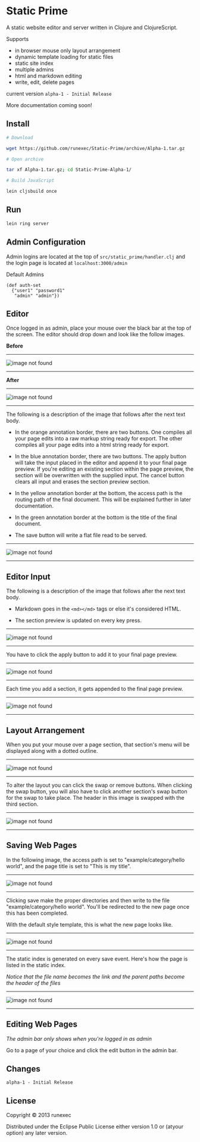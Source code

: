 # Static Prime

A static website editor and server written in Clojure and ClojureScript.

Supports
* in browser mouse only layout arrangement
* dynamic template loading for static files
* static site index
* multiple admins
* html and markdown editing
* write, edit, delete pages

current version ```alpha-1 - Initial Release```

More documentation coming soon!

## Install

```bash
# Download

wget https://github.com/runexec/Static-Prime/archive/Alpha-1.tar.gz

# Open archive

tar xf Alpha-1.tar.gz; cd Static-Prime-Alpha-1/

# Build JavaScript 

lein cljsbuild once
```
## Run

```bash
lein ring server
```

## Admin Configuration

Admin logins are located at the top of ```src/static_prime/handler.clj``` and the login page is located at ```localhost:3000/admin```

Default Admins
```
(def auth-set 
  {"user1" "password1"
   "admin" "admin"})
```
## Editor

Once logged in as admin, place your mouse over the black bar at the top of the screen. The editor should drop down and look like the follow images.


**Before**

- - -
<img src="tut-imgs/1.png" alt="image not found" />

- - -


**After**


- - -

<img src="tut-imgs/2.png" alt="image not found" />

- - -


The following is a description of the image that follows after the next text body.

* In the orange annotation border, there are two buttons. One compiles all your page edits into a raw markup string ready for export. The other compiles all your page edits into a html string ready for export.

* In the blue annotation border, there are two buttons. The apply button will take the input placed in the editor and append it to your final page preview. If you're editing an existing section within the page preview, the section will be overwritten with the supplied input. The cancel button clears all input and erases the section preview section.

* In the yellow annotation border at the bottom, the access path is the routing path of the final document. This will be explained further in later documentation.

* In the green annotation border at the bottom is the title of the final document.

* The save button will write a flat file read to be served.


- - -

<img src="tut-imgs/3.png" alt="image not found" />

- - -


## Editor Input

The following is a description of the image that follows after the next text body.

* Markdown goes in the ```<md></md>``` tags or else it's considered HTML.

* The section preview is updated on every key press.


- - -

<img src="tut-imgs/4.png" alt="image not found" />

- - -


You have to click the apply button to add it to your final page preview.


- - -

<img src="tut-imgs/5.png" alt="image not found" />

- - -


Each time you add a section, it gets appended to the final page preview.


- - -

<img src="tut-imgs/6.png" alt="image not found" />

- - -


## Layout Arrangement

When you put your mouse over a page section, that section's menu will be displayed along with a dotted outline.


- - -

<img src="tut-imgs/7.png" alt="image not found" />

- - -


To alter the layout you can click the swap or remove buttons. When clicking the swap button, you will also have to click another section's swap button for the swap to take place. The header in this image is swapped with the third section.


- - -

<img src="tut-imgs/8.png" alt="image not found" />

- - -


## Saving Web Pages

In the following image, the access path is set to "example/category/hello world",
and the page title is set to "This is my title".


- - -

<img src="tut-imgs/9.png" alt="image not found" />

- - -


Clicking save make the proper directories and then write to the file "example/category/hello world". You'll be redirected to the new page once this has been completed.

With the default style template, this is what the new page looks like.


- - -

<img src="tut-imgs/10.png" alt="image not found" />

- - -


The static index is generated on every save event. Here's how the page is listed in the static index.


<i>Notice that the file name becomes the link and the parent paths become the header of the files</i>


- - -

<img src="tut-imgs/11.png" alt="image not found" />

- - -


## Editing Web Pages

<i>The admin bar only shows when you're logged in as admin</i>

Go to a page of your choice and click the edit button in the admin bar.

## Changes

```alpha-1 - Initial Release```

## License

Copyright © 2013 runexec

Distributed under the Eclipse Public License either version 1.0 or (atyour option) any later version.
